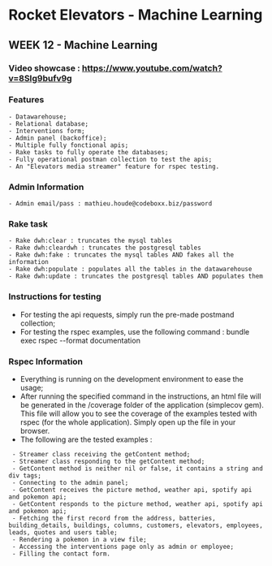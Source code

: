# Rocket Elevators - Machine Learning

## WEEK 12 - Machine Learning

### Video showcase : https://www.youtube.com/watch?v=8SIg9bufv9g

### Features
```
- Datawarehouse;
- Relational database;
- Interventions form;
- Admin panel (backoffice);
- Multiple fully fonctional apis;
- Rake tasks to fully operate the databases;
- Fully operational postman collection to test the apis;
- An "Elevators media streamer" feature for rspec testing.
```
### Admin Information
```
- Admin email/pass : mathieu.houde@codeboxx.biz/password
```

### Rake task
```
- Rake dwh:clear : truncates the mysql tables
- Rake dwh:cleardwh : truncates the postgresql tables
- Rake dwh:fake : truncates the mysql tables AND fakes all the information
- Rake dwh:populate : populates all the tables in the datawarehouse
- Rake dwh:update : truncates the postgresql tables AND populates them
```

### Instructions for testing
- For testing the api requests, simply run the pre-made postmand collection;
- For testing the rspec examples, use the following command : bundle exec rspec --format documentation

### Rspec Information
- Everything is running on the development environment to ease the usage;
- After running the specified command in the instructions, an html file will be generated in the /coverage folder of the application (simplecov gem). This file will allow you to see the coverage of the examples tested with rspec (for the whole application). Simply open up the file in your browser.
- The following are the tested examples :
``` - Streamer class initialization;
 - Streamer class receiving the getContent method;
 - Streamer class responding to the getContent method;
 - GetContent method is neither nil or false, it contains a string and div tags;
 - Connecting to the admin panel;
 - GetContent receives the picture method, weather api, spotify api and pokemon api;
 - GetContent responds to the picture method, weather api, spotify api and pokemon api;
 - Fetching the first record from the address, batteries, building_details, buildings, columns, customers, elevators, employees, leads, quotes and users table;
 - Rendering a pokemon in a view file;
 - Accessing the interventions page only as admin or employee;
 - Filling the contact form.
